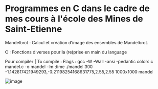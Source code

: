# Programmes en C dans le cadre de mes cours à l'école des Mines de Saint-Etienne



Mandelbrot : 
Calcul et création d'image des ensembles de Mandelbrot.

C : 
Fonctions diverses pour la (re)prise en main du language

Pour compiler | To compile : 
Flags :
gcc -W -Wall -ansi -pedantic colors.c mandel.c -o mandel -lm ;time ./mandel 300 -1.142817421949293,-0.21198254168631775,2.55,2.55 1000x1000  mandel


![image](https://github.com/Gael-Kandel/ICM-Programmation-C/assets/104364286/9536aafd-fc0d-4fa3-bb28-404777c28afc)
